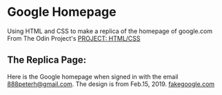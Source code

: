 # Google Homepage

Using HTML and CSS to make a replica of the homepage of google.com
From The Odin Project's [PROJECT: HTML/CSS](http://www.theodinproject.com/courses/web-development-101/lessons/html-css)

## The Replica Page:

Here is the Google homepage when signed in with the email 888peterh@gmail.com.
The design is from Feb.15, 2019.
[fakegoogle.com](https://peterbohai.github.io/google-homepage/)
